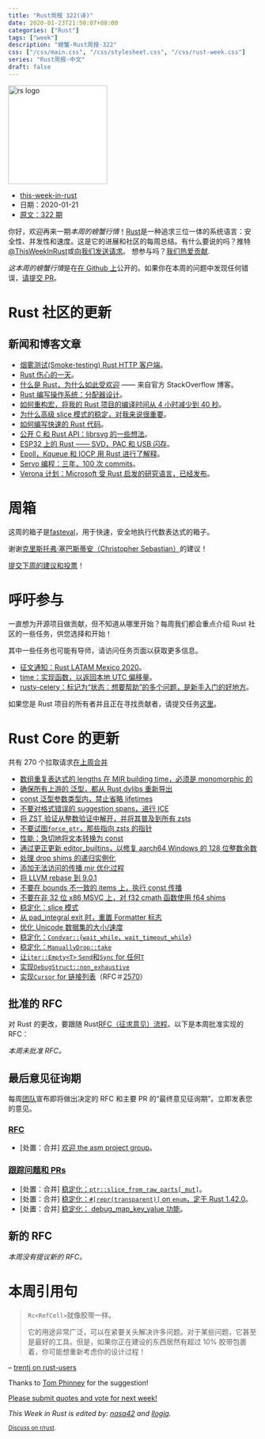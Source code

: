 ```yaml
---
title: "Rust周报 322(译)"
date: 2020-01-23T21:50:07+08:00
categories: ["Rust"]
tags: ["week"]
description: "螃蟹-Rust周报-322"
css: ["/css/main.css", "/css/stylesheet.css", "/css/rust-week.css"]
series: "Rust周报-中文"
draft: false
---
```


<img src="https://www.rust-lang.org/static/images/rust-logo-blk.svg" alt="rs logo" class="medium-zoom-image" style="
    width: 200px;
    background: white;
">

- [this-week-in-rust]((https://this-week-in-rust.org))
- 日期：2020-01-21
- [原文：322 期](https://this-week-in-rust.org/blog/2020/01/21/this-week-in-rust-322/)

你好，欢迎再来一期*本周的螃蟹行情*！[Rust](http://rust-lang.org)是一种追求三位一体的系统语言：安全性、并发性和速度。这是它的进展和社区的每周总结。有什么要说的吗？推特[@ThisWeekInRust](https://twitter.com/ThisWeekInRust)或[向我们发送请求](https://github.com/cmr/this-week-in-rust)。 想参与吗？[我们热爱贡献](https://github.com/rust-lang/rust/blob/master/CONTRIBUTING.md).

*这本周的螃蟹行情*是在[在 Github 上](https://github.com/cmr/this-week-in-rust)公开的。如果你在本周的问题中发现任何错误，[请提交 PR](https://github.com/cmr/this-week-in-rust/pulls)。

# Rust 社区的更新

## 新闻和博客文章

- [烟雾测试(Smoke-testing) Rust HTTP 客户端](https://medium.com/@shnatsel/smoke-testing-rust-http-clients-b8f2ee5db4e6)。
- [Rust 伤心的一天](https://words.steveklabnik.com/a-sad-day-for-rust)。
- [什么是 Rust，为什么如此受欢迎](https://stackoverflow.blog/2020/01/20/what-is-rust-and-why-is-it-so-popular/) —— 来自官方 StackOverflow 博客。
- [Rust 编写操作系统：分配器设计](https://os.phil-opp.com/allocator-designs/)。
- [如何重构宏，将我的 Rust 项目的编译时间从 4 小时减少到 40 秒](https://users.rust-lang.org/t/5-hours-to-compile-macro-what-can-i-do/36508)。
- [为什么高级 slice 模式的稳定，对我来说很重要](<https://thomashartmann.dev/blog/feature(slice_patterns)/>)。
- [如何编写快速的 Rust 代码](http://likebike.com/posts/How_To_Write_Fast_Rust_Code.html)。
- [公开 C 和 Rust API：librsvg 的一些想法](https://people.gnome.org/~federico/blog/exposing-c-and-rust-apis.html)。
- [ESP32 上的 Rust —— SVD，PAC 和 USB 闪存](https://mabez.dev/blog/posts/esp32-rust-svd-pac/)。
- [Epoll，Kqueue 和 IOCP 用 Rust 进行了解释](https://cfsamsonbooks.gitbook.io/epoll-kqueue-iocp-explained/)。
- [Servo 编程：三年，100 次 commits](https://medium.com/programming-servo/programming-servo-three-years-100-commits-a3cbfb06ff23)。
- [Verona 计划：Microsoft 受 Rust 启发的研究语言，已经发布](https://github.com/microsoft/verona)。

# 周箱

这周的箱子是[fasteval](https://crates.io/crates/fasteval)，用于快速，安全地执行代数表达式的箱子。

谢谢[克里斯托弗·塞巴斯蒂安（Christopher Sebastian）](https://users.rust-lang.org/t/crate-of-the-week/2704/705)的建议！

[提交下周的建议和投票][submit_crate]！

[submit_crate]: https://users.rust-lang.org/t/crate-of-the-week/2704

# 呼吁参与

一直想为开源项目做贡献，但不知道从哪里开始？每周我们都会重点介绍 Rust 社区的一些任务，供您选择和开始！

其中一些任务也可能有导师，请访问任务页面以获取更多信息。

- [征文通知：Rust LATAM Mexico 2020](https://www.reddit.com/r/rust/comments/em0ru8/rust_2020_a_conference_in_latin_america)。
- [time：实现函数，以返回本地 UTC 偏移量](https://github.com/time-rs/time/issues/203)。
- [rusty-celery：标记为“状态：想要帮助”的多个问题，是新手入门的好地方](https://github.com/rusty-celery/rusty-celery/issues?q=is%3Aissue+is%3Aopen+label%3A%22Status%3A+Help+Wanted%22)。

如果您是 Rust 项目的所有者并且正在寻找贡献者，请提交任务[这里][guidelines]。

[guidelines]: https://users.rust-lang.org/t/twir-call-for-participation/4821

# Rust Core 的更新

共有 270 个拉取请求[在上周合并][merged]

[merged]: https://github.com/search?q=is%3Apr+org%3Arust-lang+is%3Amerged+merged%3A2020-01-13..2020-01-20

- [数组重复表达式的 lengths 在 MIR building time，必须是 monomorphic 的](https://github.com/rust-lang/rust/pull/68285)
- [确保所有上游的 泛型，都从 Rust dylibs 重新导出](https://github.com/rust-lang/rust/pull/68277)
- [const 泛型参数类型内，禁止省略 lifetimes](https://github.com/rust-lang/rust/pull/68143)
- [不要对格式错误的 suggestion spans，进行 ICE](https://github.com/rust-lang/rust/pull/68256)
- [将 ZST 验证从整数验证中解开，并将其普及到所有 zsts](https://github.com/rust-lang/rust/pull/68219)
- [不要试图`force_ptr`，那些指向 zsts 的指针](https://github.com/rust-lang/rust/pull/68088)
- [性能：急切地将文本转换为 const](https://github.com/rust-lang/rust/pull/68118)
- [通过更正更新 editor_builtins，以修复 aarch64 Windows 的 128 位整数余数](https://github.com/rust-lang/rust/pull/68233)
- [处理 drop shims 的递归实例化](https://github.com/rust-lang/rust/pull/67731)
- [添加无法访问的传播 mir 优化过程](https://github.com/rust-lang/rust/pull/66329)
- [将 LLVM rebase 到 9.0.1](https://github.com/rust-lang/rust/pull/68030)
- [不要在 bounds 不一致的 items 上，执行 const 传播](https://github.com/rust-lang/rust/pull/67914)
- [不要在非 32 位 x86 MSVC 上，对 f32 cmath 函数使用 f64 shims](https://github.com/rust-lang/rust/pull/68033)
- [稳定化：slice 模式](https://github.com/rust-lang/rust/pull/67712)
- [从 pad_integral exit 时，重置 Formatter 标志](https://github.com/rust-lang/rust/pull/67784)
- [优化 Unicode 数据集的大小/速度](https://github.com/rust-lang/rust/pull/68232)
- [稳定化：`Condvar::`{`wait_while`，`wait_timeout_while`}](https://github.com/rust-lang/rust/pull/67076)
- [稳定化：`ManuallyDrop::take`](https://github.com/rust-lang/rust/pull/68066)
- [让`iter::Empty<T>` `Send`和`Sync` for 任何`T`](https://github.com/rust-lang/rust/pull/68348)
- [实现`DebugStruct::non_exhaustive`](https://github.com/rust-lang/rust/pull/66716)
- [实现`Cursor` for 链接列表](https://github.com/rust-lang/rust/pull/68123)（RFC＃[2570](https://rust-lang.github.io/rfcs/2570-linked-list-cursors.html)）

## 批准的 RFC

对 Rust 的更改，要跟随 Rust[RFC（征求意见）流程](https://github.com/rust-lang/rfcs#rust-rfcs)。以下是本周批准实现的 RFC：

_本周未批准 RFC。_

## 最后意见征询期

每周[团队](https://www.rust-lang.org/team.html)宣布即将做出决定的 RFC 和主要 PR 的“最终意见征询期”。立即发表您的意见。

### [RFC](https://github.com/rust-lang/rfcs/labels/final-comment-period)

- \[处置：合并] [欢迎 the asm project group](https://github.com/rust-lang/rfcs/pull/2836)。

### [跟踪问题和 PRs](https://github.com/rust-lang/rust/labels/final-comment-period)

- \[处置：合并] [稳定化：`ptr::slice_from_raw_parts[_mut]`](https://github.com/rust-lang/rust/pull/68234)。
- \[处置：合并] [稳定化：`#[repr(transparent)]` on `enum`，定于 Rust 1.42.0](https://github.com/rust-lang/rust/pull/68122)。
- \[处置：合并] [稳定化： debug_map_key_value 功能](https://github.com/rust-lang/rust/pull/68200)。

## 新的 RFC

_本周没有提议新的 RFC。_

# 本周引用句

> `Rc<RefCell>`就像胶带一样。
>
> 它的用途非常广泛，可以在紧要关头解决许多问题。对于某些问题，它甚至是最好的工具。但是，如果你正在建设的东西居然有超过 10% 胶带包裹着，你可能想重新考虑你的设计过程！

– [trentj on rust-users](https://users.rust-lang.org/t/why-do-all-docs-say-refcell-is-bad/37086/22)

Thanks to [Tom Phinney](https://users.rust-lang.org/t/twir-quote-of-the-week/328/798) for the suggestion!

[Please submit quotes and vote for next week!](https://users.rust-lang.org/t/twir-quote-of-the-week/328)

_This Week in Rust is edited by: [nasa42](https://github.com/nasa42) and [llogiq](https://github.com/llogiq)._

<small>[Discuss on r/rust](https://www.reddit.com/r/rust/comments/esbf8h/this_week_in_rust_322/).</small>
